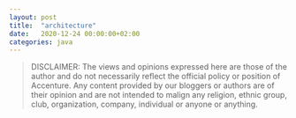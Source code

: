 ```yaml
---
layout: post
title:  "architecture"
date:   2020-12-24 00:00:00+02:00
categories: java
---
```


> DISCLAIMER: The views and opinions expressed here are those of the author and do not necessarily reflect the official policy or position of Accenture. Any content provided by our bloggers or authors are of their opinion and are not intended to malign any religion, ethnic group, club, organization, company, individual or anyone or anything.
